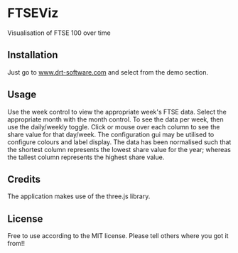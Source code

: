 # FTSEViz
Visualisation of FTSE 100 over time

## Installation

Just go to www.drt-software.com and select from the demo section.

## Usage

Use the week control to view the appropriate week's FTSE data. Select the appropriate month
with the month control. To see the data per week, then use the daily/weekly toggle.
Click or mouse over each column to see the share value for that day/week.
The configuration gui may be utilised to configure colours and label display.
The data has been normalised such that the shortest column represents the lowest share value
for the year; whereas the tallest column represents the highest share value.

## Credits

The application makes use of the three.js library.

## License

Free to use according to the MIT license. Please tell others where you got it from!!
